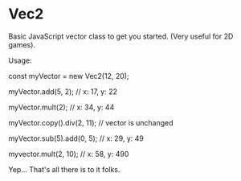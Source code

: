 # Vec2
Basic JavaScript vector class to get you started. (Very useful for 2D games).

Usage:

const myVector = new Vec2(12, 20);

myVector.add(5, 2); // x: 17, y: 22

myVector.mult(2); // x: 34, y: 44

myVector.copy().div(2, 11); // vector is unchanged

myVector.sub(5).add(0, 5); // x: 29, y: 49

myvector.mult(2, 10); // x: 58, y: 490

Yep... That's all there is to it folks.
